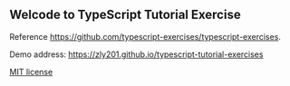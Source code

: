 ## Welcode to TypeScript Tutorial Exercise

Reference https://github.com/typescript-exercises/typescript-exercises.

Demo address: https://zly201.github.io/typescript-tutorial-exercises

[MIT license](./LICENSE)
